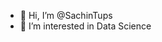 - 👋 Hi, I’m @SachinTups
- 👀 I’m interested in Data Science


<!---
SachinTups/SachinTups is a ✨ special ✨ repository because its `README.md` (this file) appears on your GitHub profile.
You can click the Preview link to take a look at your changes.
--->

